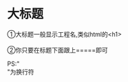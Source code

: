 大标题  
===================================  
①大标题一般显示工程名,类似html的\<h1\><br />  
②你只要在标题下面跟上=====即可  

PS:"<br />"为换行符